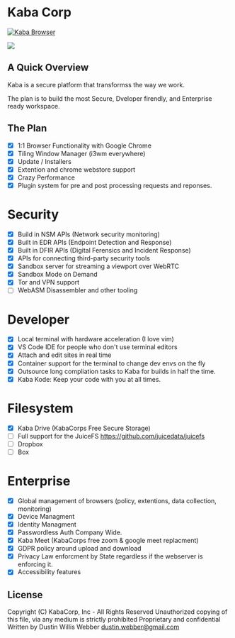 # Kaba Corp

[![Kaba Browser](https://github.com/KabaCorp/kaba/actions/workflows/build.yml/badge.svg?branch=main&event=push)](https://github.com/KabaCorp/kaba/actions/workflows/build.yml)

[<img src="[kaba-browser.gif)">](kaba-browser.gif)

## A Quick Overview

Kaba is a secure platform that transformss the way we work.

The plan is to build the most Secure, Dveloper firendly, and Enterprise ready workspace.

## The Plan

- [x] 1:1 Browser Functionality with Google Chrome
- [x] Tiling Window Manager (i3wm everywhere)
- [x] Update / Installers
- [x] Extention and chrome webstore support
- [x] Crazy Performance
- [x] Plugin system for pre and post processing requests and reponses.

# Security

- [x] Build in NSM APIs (Network security monitoring)
- [x] Built in EDR APIs (Endpoint Detection and Response)
- [x] Built in DFIR APIs (Digital Ferensics and Incident Response)
- [x] APIs for connecting third-party security tools
- [x] Sandbox server for streaming a viewport over WebRTC
- [x] Sandbox Mode on Demand
- [x] Tor and VPN support
- [ ] WebASM Disassembler and other tooling

# Developer

- [x] Local terminal with hardware acceleration (I love vim)
- [x] VS Code IDE for people who don't use terminal editors
- [x] Attach and edit sites in real time
- [x] Container support for the terminal to change dev envs on the fly
- [x] Outsource long compliation tasks to Kaba for builds in half the time.
- [x] Kaba Kode: Keep your code with you at all times.

# Filesystem

- [x] Kaba Drive (KabaCorps Free Secure Storage)
- [ ] Full support for the JuiceFS https://github.com/juicedata/juicefs
- [ ] Dropbox
- [ ] Box

# Enterprise

- [x] Global management of browsers (policy, extentions, data collection, monitoring)
- [x] Device Managment
- [x] Identity Managment
- [x] Passwordless Auth Company Wide.
- [x] Kaba Meet (KabaCorps free zoom & google meet replacment)
- [x] GDPR policy around upload and download
- [x] Privacy Law enforcment by State regardless if the webserver is enforcing it.
- [x] Accessibility features

## License

Copyright (C) KabaCorp, Inc - All Rights Reserved
Unauthorized copying of this file, via any medium is strictly prohibited
Proprietary and confidential
Written by Dustin Willis Webber <dustin.webber@gmail.com>
